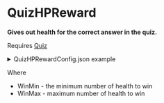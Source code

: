 # QuizHPReward
**Gives out health for the correct answer in the quiz.**

Requires [Quiz](https://github.com/Stimayk/Quiz)

<details>
<summary>QuizHPRewardConfig.json example</summary>

```
{
  "WinMin": 1,
  "WinMax": 50
}
```
</details>

Where

+ WinMin - the minimum number of health to win
+ WinMax - maximum number of health to win
